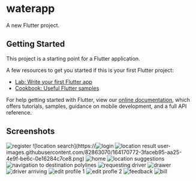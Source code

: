 # waterapp

A new Flutter project.

## Getting Started

This project is a starting point for a Flutter application.

A few resources to get you started if this is your first Flutter project:

- [Lab: Write your first Flutter app](https://flutter.dev/docs/get-started/codelab)
- [Cookbook: Useful Flutter samples](https://flutter.dev/docs/cookbook)

For help getting started with Flutter, view our
[online documentation](https://flutter.dev/docs), which offers tutorials,
samples, guidance on mobile development, and a full API reference.

## Screenshots

![register](https://user-images.githubusercontent.com/82863070/164170773-aea8f9e5-32fe-4267-9eb3-ca0e89e97982.png)
![location search](https://![login](https://user-images.githubusercontent.com/82863070/164170786-e63a0a8a-8548-421a-9f42-3e40908751c5.png)
![location result](https://user-images.githubusercontent.com/82863070/164170788-d36007a6-cded-4bbc-ae13-ac625f41f8a1.png)
user-images.githubusercontent.com/82863070/164170772-3faceb95-aa25-4e9f-be6c-0e16284c7ce8.png)
![home](https://user-images.githubusercontent.com/82863070/164170785-c44617c6-cfb2-411e-a652-438e5b8ff3f5.png)
![location suggestions](https://user-images.githubusercontent.com/82863070/164170826-8326711e-a6f0-45f0-8347-88d58a8068ed.png)
![navigation to destination polylines](https://user-images.githubusercontent.com/82863070/164170928-424317db-4d14-417c-914e-b432272f568b.png)
![requesting driver](https://user-images.githubusercontent.com/82863070/164170934-034a3f7b-e1ec-42f6-8157-ceb3c51a40c4.png)
![drawer](https://user-images.githubusercontent.com/82863070/164170938-2a37d75f-56f4-4dc2-b835-16f703cba544.png)
![driver arriving](https://user-images.githubusercontent.com/82863070/164170948-0ff96f8f-5a8d-485d-8251-ea4c9da2e4b2.png)
![edit profile 1](https://user-images.githubusercontent.com/82863070/164171053-bfd4322f-bf4c-4d34-99cb-55ac46736ec5.png)
![edit profle 2](https://user-images.githubusercontent.com/82863070/164171064-f1eb9f05-b6c0-47c4-b830-5a259dc4c96d.png)
![feedback](https://user-images.githubusercontent.com/82863070/164171077-d551d742-30af-4b38-a200-1bcf8b099b3e.png)
![bill](https://user-images.githubusercontent.com/82863070/164171101-00d42309-3d3e-49a6-bc02-1c827dc47bd9.png)
